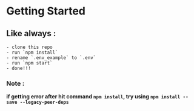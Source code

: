 # Getting Started

## Like always :

    - clone this repo
    - run `npm install`
    - rename `.env_example` to `.env`
    - run `npm start`
    - done!!!

### Note :

**if getting error after hit command `npm install`, try using `npm install --save --legacy-peer-deps`**
